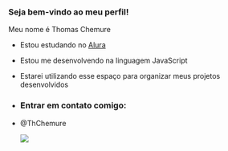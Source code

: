 ### Seja bem-vindo ao meu perfil!

Meu nome é Thomas Chemure

- Estou estudando no [Alura](https://www.alura.com.br/)
- Estou me desenvolvendo na linguagem JavaScript
- Estarei utilizando esse espaço para organizar meus projetos desenvolvidos

- ### Entrar em contato comigo:

- @ThChemure

  
  ![](https://media.tenor.com/SCIqu4JbeGEAAAAd/evo-x.gif)
